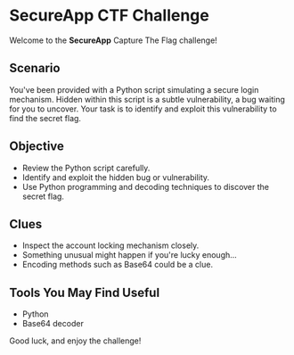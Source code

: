 # SecureApp CTF Challenge

Welcome to the **SecureApp** Capture The Flag challenge!

## Scenario
You've been provided with a Python script simulating a secure login mechanism. Hidden within this script is a subtle vulnerability, a bug waiting for you to uncover. Your task is to identify and exploit this vulnerability to find the secret flag.

## Objective
- Review the Python script carefully.
- Identify and exploit the hidden bug or vulnerability.
- Use Python programming and decoding techniques to discover the secret flag.

## Clues
- Inspect the account locking mechanism closely.
- Something unusual might happen if you're lucky enough...
- Encoding methods such as Base64 could be a clue.

## Tools You May Find Useful
- Python
- Base64 decoder

Good luck, and enjoy the challenge!
